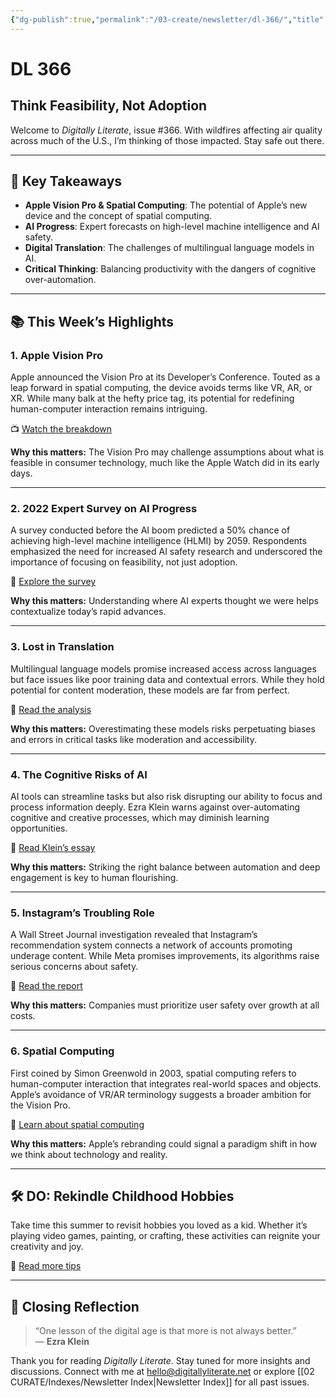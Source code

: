 ```yaml
---
{"dg-publish":true,"permalink":"/03-create/newsletter/dl-366/","title":"Think Feasibility, Not Adoption","tags":["instagram","social-media","spatial-computing"]}
---
```



# DL 366

## Think Feasibility, Not Adoption

Welcome to _Digitally Literate_, issue #366. With wildfires affecting air quality across much of the U.S., I’m thinking of those impacted. Stay safe out there.

---

## 🔖 Key Takeaways

- **Apple Vision Pro & Spatial Computing**: The potential of Apple’s new device and the concept of spatial computing.
- **AI Progress**: Expert forecasts on high-level machine intelligence and AI safety.
- **Digital Translation**: The challenges of multilingual language models in AI.
- **Critical Thinking**: Balancing productivity with the dangers of cognitive over-automation.

---

## 📚 This Week’s Highlights

### 1. **Apple Vision Pro**
Apple announced the Vision Pro at its Developer’s Conference. Touted as a leap forward in spatial computing, the device avoids terms like VR, AR, or XR. While many balk at the hefty price tag, its potential for redefining human-computer interaction remains intriguing.

📺 [Watch the breakdown](https://www.youtube.com/watch?v=e3flLL_nAas)

**Why this matters:** The Vision Pro may challenge assumptions about what is feasible in consumer technology, much like the Apple Watch did in its early days.

---

### 2. **2022 Expert Survey on AI Progress**
A survey conducted before the AI boom predicted a 50% chance of achieving high-level machine intelligence (HLMI) by 2059. Respondents emphasized the need for increased AI safety research and underscored the importance of focusing on feasibility, not just adoption.

📖 [Explore the survey](https://aiimpacts.org/2022-expert-survey-on-progress-in-ai/)

**Why this matters:** Understanding where AI experts thought we were helps contextualize today’s rapid advances.

---

### 3. **Lost in Translation**
Multilingual language models promise increased access across languages but face issues like poor training data and contextual errors. While they hold potential for content moderation, these models are far from perfect.

📖 [Read the analysis](https://cdt.org/insights/lost-in-translation-large-language-models-in-non-english-content-analysis/)

**Why this matters:** Overestimating these models risks perpetuating biases and errors in critical tasks like moderation and accessibility.

---

### 4. **The Cognitive Risks of AI**
AI tools can streamline tasks but also risk disrupting our ability to focus and process information deeply. Ezra Klein warns against over-automating cognitive and creative processes, which may diminish learning opportunities.

📖 [Read Klein’s essay](https://archive.ph/f45RV)

**Why this matters:** Striking the right balance between automation and deep engagement is key to human flourishing.

---

### 5. **Instagram’s Troubling Role**
A Wall Street Journal investigation revealed that Instagram’s recommendation system connects a network of accounts promoting underage content. While Meta promises improvements, its algorithms raise serious concerns about safety.

📖 [Read the report](https://archive.ph/ps6fp)

**Why this matters:** Companies must prioritize user safety over growth at all costs.

---

### 6. **Spatial Computing**
First coined by Simon Greenwold in 2003, spatial computing refers to human-computer interaction that integrates real-world spaces and objects. Apple’s avoidance of VR/AR terminology suggests a broader ambition for the Vision Pro.

📖 [Learn about spatial computing](https://en.wikipedia.org/wiki/Spatial_computing)

**Why this matters:** Apple’s rebranding could signal a paradigm shift in how we think about technology and reality.

---

## 🛠️ DO: Rekindle Childhood Hobbies
Take time this summer to revisit hobbies you loved as a kid. Whether it’s playing video games, painting, or crafting, these activities can reignite your creativity and joy.

📖 [Read more tips](https://lifehacker.com/how-to-get-back-into-your-favorite-childhood-hobby-1850510930)

---

## 🌟 Closing Reflection

> “One lesson of the digital age is that more is not always better.”  
> — **Ezra Klein**

Thank you for reading _Digitally Literate_. Stay tuned for more insights and discussions. Connect with me at [hello@digitallyliterate.net](mailto:hello@digitallyliterate.net) or explore [[02 CURATE/Indexes/Newsletter Index\|Newsletter Index]] for all past issues.
